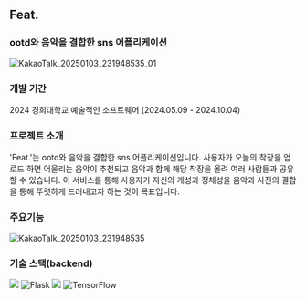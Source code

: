 ## Feat.
### ootd와 음악을 결합한 sns 어플리케이션 

![KakaoTalk_20250103_231948535_01](https://github.com/user-attachments/assets/bb2e2694-7ba5-4d14-bd03-ec7c25017a7a)

### 개발 기간
2024 경희대학교 예술적인 소프트웨어 (2024.05.09 - 2024.10.04)

### 프로젝트 소개
'Feat.'는 ootd와 음악을 결합한 sns 어플리케이션입니다. 사용자가 오늘의 착장을 업로드 하면 어울리는 음악이 추천되고 음악과 함께 해당 착장을 올려 여러 사람들과 공유할 수 있습니다. 이 서비스를 통해 사용자가 자신의 개성과 정체성을 음악과 사진의 결합을 통해 뚜렷하게 드러내고자 하는 것이 목표입니다.

### 주요기능

![KakaoTalk_20250103_231948535](https://github.com/user-attachments/assets/feeb5d45-1fe2-40e5-8ac0-89f7550a04fd)

### 기술 스택(backend)
<div>
  <img src="https://img.shields.io/badge/spring-6DB33F?style=for-the-badge&logo=spring&logoColor=white">
  <img src="https://img.shields.io/badge/Flask-%23000000.svg?style=for-the-badge&logo=flask&logoColor=white" alt="Flask">
  <img src="https://img.shields.io/badge/mysql-4479A1?style=for-the-badge&logo=mysql&logoColor=white">
  <img src="https://img.shields.io/badge/TensorFlow-%23FF6F00.svg?style=for-the-badge&logo=tensorflow&logoColor=white" alt="TensorFlow">
<div>

